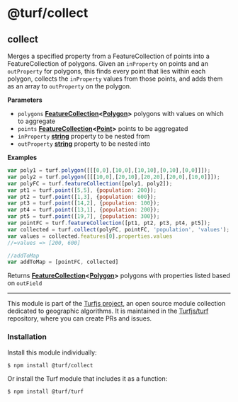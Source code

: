 # @turf/collect

<!-- Generated by documentation.js. Update this documentation by updating the source code. -->

## collect

Merges a specified property from a FeatureCollection of points into a
FeatureCollection of polygons. Given an `inProperty` on points and an `outProperty`
for polygons, this finds every point that lies within each polygon, collects the
`inProperty` values from those points, and adds them as an array to `outProperty`
on the polygon.

**Parameters**

-   `polygons` **[FeatureCollection](http://geojson.org/geojson-spec.html#feature-collection-objects)&lt;[Polygon](http://geojson.org/geojson-spec.html#polygon)>** polygons with values on which to aggregate
-   `points` **[FeatureCollection](http://geojson.org/geojson-spec.html#feature-collection-objects)&lt;[Point](http://geojson.org/geojson-spec.html#point)>** points to be aggregated
-   `inProperty` **[string](https://developer.mozilla.org/en-US/docs/Web/JavaScript/Reference/Global_Objects/String)** property to be nested from
-   `outProperty` **[string](https://developer.mozilla.org/en-US/docs/Web/JavaScript/Reference/Global_Objects/String)** property to be nested into

**Examples**

```javascript
var poly1 = turf.polygon([[[0,0],[10,0],[10,10],[0,10],[0,0]]]);
var poly2 = turf.polygon([[[10,0],[20,10],[20,20],[20,0],[10,0]]]);
var polyFC = turf.featureCollection([poly1, poly2]);
var pt1 = turf.point([5,5], {population: 200});
var pt2 = turf.point([1,3], {population: 600});
var pt3 = turf.point([14,2], {population: 100});
var pt4 = turf.point([13,1], {population: 200});
var pt5 = turf.point([19,7], {population: 300});
var pointFC = turf.featureCollection([pt1, pt2, pt3, pt4, pt5]);
var collected = turf.collect(polyFC, pointFC, 'population', 'values');
var values = collected.features[0].properties.values
//=values => [200, 600]

//addToMap
var addToMap = [pointFC, collected]
```

Returns **[FeatureCollection](http://geojson.org/geojson-spec.html#feature-collection-objects)&lt;[Polygon](http://geojson.org/geojson-spec.html#polygon)>** polygons with properties listed based on `outField`

<!-- This file is automatically generated. Please don't edit it directly:
if you find an error, edit the source file (likely index.js), and re-run
./scripts/generate-readmes in the turf project. -->

---

This module is part of the [Turfjs project](http://turfjs.org/), an open source
module collection dedicated to geographic algorithms. It is maintained in the
[Turfjs/turf](https://github.com/Turfjs/turf) repository, where you can create
PRs and issues.

### Installation

Install this module individually:

```sh
$ npm install @turf/collect
```

Or install the Turf module that includes it as a function:

```sh
$ npm install @turf/turf
```
